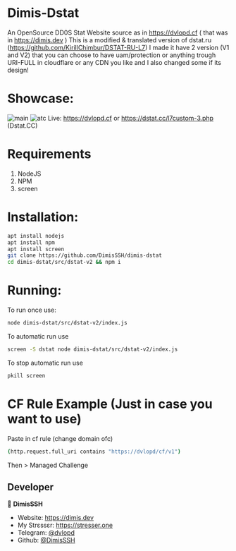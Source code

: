 # Dimis-Dstat
An OpenSource DD0S Stat Website source as in https://dvlopd.cf ( that was in https://dimis.dev )
This is a modified & translated version of dstat.ru (https://github.com/KirillChimbur/DSTAT-RU-L7)
I made it have 2 version (V1 and V2) that you can choose to have uam/protection or anything trough URI-FULL in cloudflare or any CDN you like and I also changed some if its design!


# Showcase: 
![main](https://cdn.discordapp.com/attachments/1016020585979056151/1030469749156614195/d_img1.PNG)
![atc](https://cdn.discordapp.com/attachments/1016020585979056151/1030469749504741376/d_img2.PNG)
Live: https://dvlopd.cf or https://dstat.cc/l7custom-3.php (Dstat.CC)

# Requirements
1. NodeJS
2. NPM
3. screen


# Installation:
```sh
apt install nodejs
apt install npm
apt install screen
git clone https://github.com/DimisSSH/dimis-dstat
cd dimis-dstat/src/dstat-v2 && npm i
```

# Running:

To run once use:
```sh
node dimis-dstat/src/dstat-v2/index.js
```

To automatic run use
```sh
screen -S dstat node dimis-dstat/src/dstat-v2/index.js
```

To stop automatic run use
```sh
pkill screen
```

# CF Rule Example (Just in case you want to use)
Paste in cf rule (change domain ofc)
```sh
(http.request.full_uri contains "https://dvlopd/cf/v1")
```
Then > Managed Challenge


## Developer

👤 **DimisSSH**

- Website: https://dimis.dev
- My Strεssεr: https://stresser.one
- Telegram: [@dvlopd](https://t.me/dvlopd)
- Github: [@DimisSSH](https://github.com/DimisSSH)

